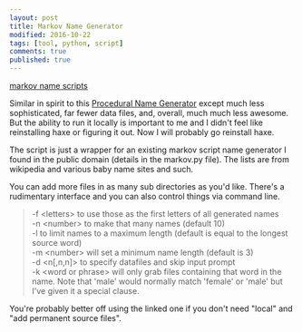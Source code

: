 ```yaml
---
layout: post
title: Markov Name Generator
modified: 2016-10-22
tags: [tool, python, script]
comments: true
published: true
---
```


<div markdown="0"><a href="https://github.com/exposit/katamoiran/tree/master/python/markov" class="btn btn-info">markov name scripts</a></div>

Similar in spirit to this <a href="https://www.samcodes.co.uk/project/markov-namegen/">Procedural Name Generator</a> except much less sophisticated, far fewer data files, and, overall, much much less awesome. But the ability to run it locally is important to me and I didn't feel like reinstalling haxe or figuring it out. Now I will probably go reinstall haxe.

<!--more-->

The script is just a wrapper for an existing markov script name generator I found in the public domain (details in the markov.py file). The lists are from wikipedia and various baby name sites and such.

You can add more files in as many sub directories as you'd like. There's a rudimentary interface and you can also control things via command line.

> -f &lt;letters&gt; to use those as the first letters of all generated names<br>
> -n &lt;number&gt; to make that many names (default 10)<br>
> -l to limit names to a maximum length (default is equal to the longest source word)<br>
> -m &lt;number&gt; will set a minimum name length (default is 3)<br>
> -d &lt;n[,n,n]&gt; to specify datafiles and skip input prompt<br>
> -k &lt;word or phrase&gt; will only grab files containing that word in the name. Note that 'male' would normally match 'female' or 'male' but I've given it a special clause.<br>

You're probably better off using the linked one if you don't need "local" and "add permanent source files".
